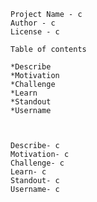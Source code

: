 
    Project Name - c
    Author - c
    License - c

    Table of contents
    
    *Describe
    *Motivation
    *Challenge
    *Learn
    *Standout
    *Username 
    
    
    
    Describe- c
    Motivation- c 
    Challenge- c
    Learn- c
    Standout- c
    Username- c



        
    